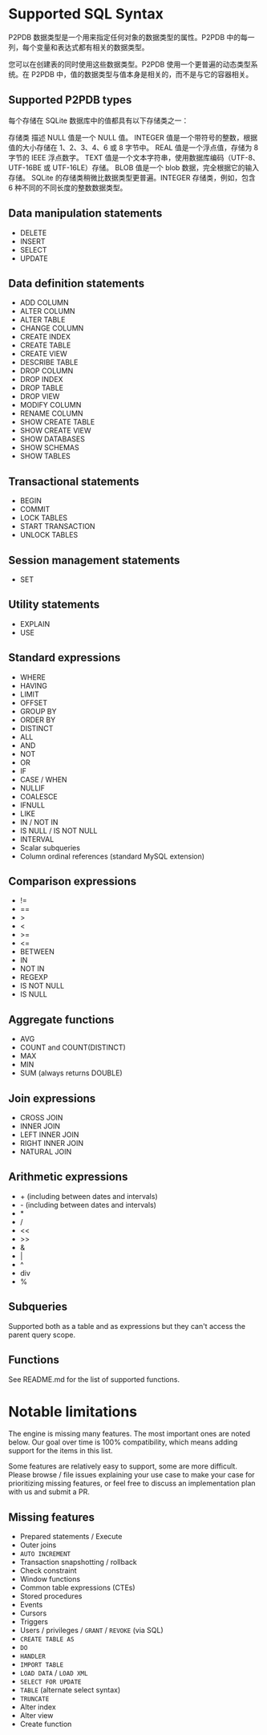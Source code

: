 # Supported  SQL Syntax

P2PDB 数据类型是一个用来指定任何对象的数据类型的属性。P2PDB 中的每一列，每个变量和表达式都有相关的数据类型。

您可以在创建表的同时使用这些数据类型。P2PDB 使用一个更普遍的动态类型系统。在 P2PDB 中，值的数据类型与值本身是相关的，而不是与它的容器相关。

## Supported P2PDB types
每个存储在 SQLite 数据库中的值都具有以下存储类之一：

存储类	描述
NULL	值是一个 NULL 值。
INTEGER	值是一个带符号的整数，根据值的大小存储在 1、2、3、4、6 或 8 字节中。
REAL	值是一个浮点值，存储为 8 字节的 IEEE 浮点数字。
TEXT	值是一个文本字符串，使用数据库编码（UTF-8、UTF-16BE 或 UTF-16LE）存储。
BLOB	值是一个 blob 数据，完全根据它的输入存储。
SQLite 的存储类稍微比数据类型更普遍。INTEGER 存储类，例如，包含 6 种不同的不同长度的整数数据类型。

## Data manipulation statements

- DELETE
- INSERT
- SELECT
- UPDATE

## Data definition statements

- ADD COLUMN
- ALTER COLUMN
- ALTER TABLE
- CHANGE COLUMN
- CREATE INDEX
- CREATE TABLE
- CREATE VIEW
- DESCRIBE TABLE
- DROP COLUMN
- DROP INDEX
- DROP TABLE
- DROP VIEW
- MODIFY COLUMN
- RENAME COLUMN
- SHOW CREATE TABLE
- SHOW CREATE VIEW
- SHOW DATABASES
- SHOW SCHEMAS
- SHOW TABLES

## Transactional statements

- BEGIN
- COMMIT
- LOCK TABLES
- START TRANSACTION
- UNLOCK TABLES

## Session management statements

- SET

## Utility statements

- EXPLAIN
- USE

## Standard expressions

- WHERE
- HAVING
- LIMIT
- OFFSET
- GROUP BY 
- ORDER BY
- DISTINCT 
- ALL
- AND
- NOT
- OR
- IF
- CASE / WHEN
- NULLIF
- COALESCE 
- IFNULL
- LIKE
- IN / NOT IN
- IS NULL / IS NOT NULL
- INTERVAL
- Scalar subqueries
- Column ordinal references (standard MySQL extension)

## Comparison expressions
- !=
- ==
- \>
- <
- \>=
- <=
- BETWEEN
- IN
- NOT IN
- REGEXP
- IS NOT NULL
- IS NULL

## Aggregate functions

- AVG
- COUNT and COUNT(DISTINCT)
- MAX
- MIN
- SUM (always returns DOUBLE)

## Join expressions

- CROSS JOIN
- INNER JOIN
- LEFT INNER JOIN
- RIGHT INNER JOIN
- NATURAL JOIN

## Arithmetic expressions

- \+ (including between dates and intervals)
- \- (including between dates and intervals)
- \*
- \/
- <<
- \>>
- &
- \|
- ^
- div
- %

## Subqueries

Supported both as a table and as expressions but they can't access the
parent query scope.

## Functions

See README.md for the list of supported functions.

# Notable limitations

The engine is missing many features. The most important ones are noted
below. Our goal over time is 100% compatibility, which means adding
support for the items in this list.

Some features are relatively easy to support, some are more
difficult. Please browse / file issues explaining your use case to
make your case for prioritizing missing features, or feel free to
discuss an implementation plan with us and submit a PR.

## Missing features

- Prepared statements / Execute
- Outer joins
- `AUTO INCREMENT`
- Transaction snapshotting / rollback
- Check constraint 
- Window functions
- Common table expressions (CTEs)
- Stored procedures
- Events
- Cursors
- Triggers
- Users / privileges / `GRANT` / `REVOKE` (via SQL)
- `CREATE TABLE AS`
- `DO`
- `HANDLER`
- `IMPORT TABLE`
- `LOAD DATA` / `LOAD XML`
- `SELECT FOR UPDATE`
- `TABLE` (alternate select syntax)
- `TRUNCATE`
- Alter index
- Alter view
- Create function
